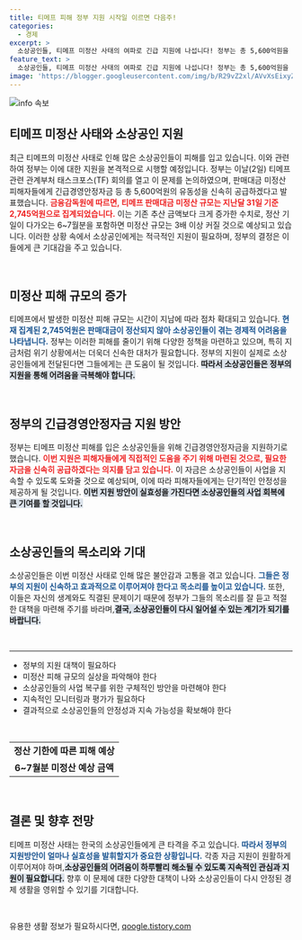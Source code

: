 ```yaml
---
title: 티메프 피해 정부 지원 시작일 이르면 다음주!
categories:
  - 경제
excerpt: >
  소상공인들, 티메프 미정산 사태의 여파로 긴급 지원에 나섭니다! 정부는 총 5,600억원을 포함해 신속한 자금 지원으로 피해 복구에 나설 계획입니다. 이 지원이 언제 시작될지 궁금하다면 클릭하세요!
feature_text: >
  소상공인들, 티메프 미정산 사태의 여파로 긴급 지원에 나섭니다! 정부는 총 5,600억원을 포함해 신속한 자금 지원으로 피해 복구에 나설 계획입니다. 이 지원이 언제 시작될지 궁금하다면 클릭하세요!
image: 'https://blogger.googleusercontent.com/img/b/R29vZ2xl/AVvXsEixyZcFfHzMRdzZMjFBmAUKJYCLCGyLL1o632UiGVXcaFdKo_bkvkuCioo0uUKlGfBVcT3P84aROyZIXSBEx3Aw5nCQ3pTgDom1WDC4m8eifvWiAmWEEVb4x6G_l8C0QH225ldMjyaFvpxGEBGNO37VmDTDMHGhJPq73UglMfDca1-0aw/s1600/blogspot.png'
---
```


<p><img src="https://blogger.googleusercontent.com/img/b/R29vZ2xl/AVvXsEixyZcFfHzMRdzZMjFBmAUKJYCLCGyLL1o632UiGVXcaFdKo_bkvkuCioo0uUKlGfBVcT3P84aROyZIXSBEx3Aw5nCQ3pTgDom1WDC4m8eifvWiAmWEEVb4x6G_l8C0QH225ldMjyaFvpxGEBGNO37VmDTDMHGhJPq73UglMfDca1-0aw/s1600/blogspot.png" alt="info 속보" /></p>

<h2 data-ke-size="size26">티메프 미정산 사태와 소상공인 지원</h2>

<p data-ke-size="size16">최근 티메프의 미정산 사태로 인해 많은 소상공인들이 피해를 입고 있습니다. 이와 관련하여 정부는 이에 대한 지원을 본격적으로 시행할 예정입니다. 정부는 이날(2일) 티메프 관련 관계부처 태스크포스(TF) 회의를 열고 이 문제를 논의하였으며, 판매대금 미정산 피해자들에게 긴급경영안정자금 등 총 5,600억원의 유동성을 신속히 공급하겠다고 발표했습니다. <b><span style="color: #ee2323;">금융감독원에 따르면, 티메프 판매대금 미정산 규모는 지난달 31일 기준 2,745억원으로 집계되었습니다.</span></b> 이는 기존 추산 금액보다 크게 증가한 수치로, 정산 기일이 다가오는 6~7월분을 포함하면 미정산 규모는 3배 이상 커질 것으로 예상되고 있습니다. 이러한 상황 속에서 소상공인에게는 적극적인 지원이 필요하며, 정부의 결정은 이들에게 큰 기대감을 주고 있습니다.</p>

<p data-ke-size="size16">&nbsp;</p>

<h2 data-ke-size="size26">미정산 피해 규모의 증가</h2>

<p data-ke-size="size16">티메프에서 발생한 미정산 피해 규모는 시간이 지남에 따라 점차 확대되고 있습니다. <b><span style="color: #1a5490;">현재 집계된 2,745억원은 판매대금이 정산되지 않아 소상공인들이 겪는 경제적 어려움을 나타냅니다.</span></b> 정부는 이러한 피해를 줄이기 위해 다양한 정책을 마련하고 있으며, 특히 지금처럼 위기 상황에서는 더욱더 신속한 대처가 필요합니다. 정부의 지원이 실제로 소상공인들에게 전달된다면 그들에게는 큰 도움이 될 것입니다. <b><span style="background-color: #21538527;">따라서 소상공인들은 정부의 지원을 통해 어려움을 극복해야 합니다.</span></b></p>

<p data-ke-size="size16">&nbsp;</p>

<h2 data-ke-size="size26">정부의 긴급경영안정자금 지원 방안</h2>

<p data-ke-size="size16">정부는 티메프 미정산 피해를 입은 소상공인들을 위해 긴급경영안정자금을 지원하기로 했습니다. <b><span style="color: #ee2323;">이번 지원은 피해자들에게 직접적인 도움을 주기 위해 마련된 것으로, 필요한 자금을 신속히 공급하겠다는 의지를 담고 있습니다.</span></b> 이 자금은 소상공인들이 사업을 지속할 수 있도록 도와줄 것으로 예상되며, 이에 따라 피해자들에게는 단기적인 안정성을 제공하게 될 것입니다. <b><span style="background-color: #21538527;">이번 지원 방안이 실효성을 가진다면 소상공인들의 사업 회복에 큰 기여를 할 것입니다.</span></b></p>

<p data-ke-size="size16">&nbsp;</p>

<h2 data-ke-size="size26">소상공인들의 목소리와 기대</h2>

<p data-ke-size="size16">소상공인들은 이번 미정산 사태로 인해 많은 불안감과 고통을 겪고 있습니다. <b><span style="color: #1a5490;">그들은 정부의 지원이 신속하고 효과적으로 이루어져야 한다고 목소리를 높이고 있습니다.</span></b> 또한, 이들은 자신의 생계와도 직결된 문제이기 때문에 정부가 그들의 목소리를 잘 듣고 적절한 대책을 마련해 주기를 바라며,<b><span style="background-color: #21538527;">결국, 소상공인들이 다시 일어설 수 있는 계기가 되기를 바랍니다.</span></b></p>

<p data-ke-size="size16">&nbsp;</p>

<hr />

<ul>
    <li>정부의 지원 대책이 필요하다</li>
    <li>미정산 피해 규모의 실상을 파악해야 한다</li>
    <li>소상공인들의 사업 복구를 위한 구체적인 방안을 마련해야 한다</li>
    <li>지속적인 모니터링과 평가가 필요하다</li>
    <li>결과적으로 소상공인들의 안정성과 지속 가능성을 확보해야 한다</li>
</ul>

<p data-ke-size="size16">&nbsp;</p>

<table>
    <tr>
        <td style="text-align: center; height: 17px;"><b>정산 기한에 따른 피해 예상</b></td>
    </tr>
    <tr>
        <td style="text-align: center; height: 17px;"><b>6~7월분 미정산 예상 금액</b></td>
    </tr>
</table>

<p data-ke-size="size16">&nbsp;</p>

<h2 data-ke-size="size26">결론 및 향후 전망</h2>

<p data-ke-size="size16">티메프 미정산 사태는 한국의 소상공인들에게 큰 타격을 주고 있습니다. <b><span style="color: #1a5490;">따라서 정부의 지원방안이 얼마나 실효성을 발휘할지가 중요한 상황입니다.</span></b> 각종 자금 지원이 원활하게 이루어져야 하며,<b><span style="background-color: #21538527;">소상공인들의 어려움이 하루빨리 해소될 수 있도록 지속적인 관심과 지원이 필요합니다.</span></b> 향후 이 문제에 대한 다양한 대책이 나와 소상공인들이 다시 안정된 경제 생활을 영위할 수 있기를 기대합니다.</p> 

<p data-ke-size="size16">&nbsp;</p>
유용한 생활 정보가 필요하시다면, <a href="https://qoogle.tistory.com" rel="dofollow">qoogle.tistory.com</a>


